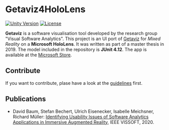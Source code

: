 # Getaviz4HoloLens

[![Unity Version](https://img.shields.io/badge/unity%20version-2017.4.26f1-green.svg)]()
[![License](https://img.shields.io/badge/License-Apache%202.0-blue.svg)](https://opensource.org/licenses/Apache-2.0)

**Getaviz** is a software visualisation tool developed by the research group "Visual Software Analytics". This project is an UI port of [Getaviz](https://github.com/softvis-research/Getaviz) for *Mixed Reality* on a **Microsoft HoloLens**. It was written as part of a master thesis in 2019. The model included in the repository is **JUnit 4.12**. The app is available at the [Microsoft Store](https://www.microsoft.com/en-Us/p/getaviz/9mx6v3dt7p3s?activetab=pivot:overviewtab).


## Contribute

If you want to contribute, plase have a look at the [guidelines](CONTRIBUTING.md) first.

## Publications
* David Baum, Stefan Bechert, Ulrich Eisenecker, Isabelle Meichsner, Richard Müller: [Identifying Usability Issues of Software Analytics Applications in Immersive Augmented Reality](https://arxiv.org/abs/2008.06099), IEEE VISSOFT, 2020.
